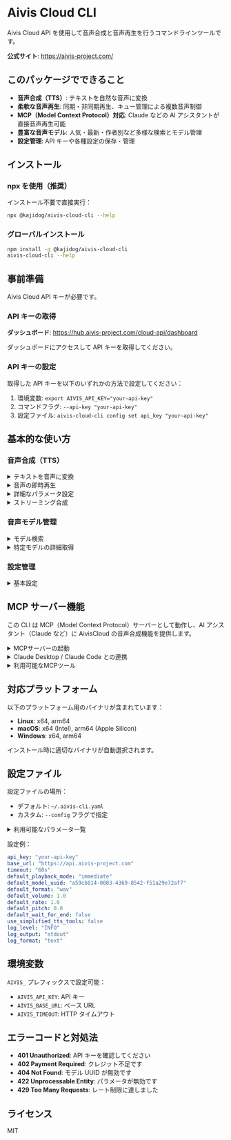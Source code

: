 # Aivis Cloud CLI

Aivis Cloud API を使用して音声合成と音声再生を行うコマンドラインツールです。

**公式サイト**: https://aivis-project.com/

## このパッケージでできること

- **音声合成（TTS）**: テキストを自然な音声に変換
- **柔軟な音声再生**: 同期・非同期再生、キュー管理による複数音声制御
- **MCP（Model Context Protocol）対応**: Claude などの AI アシスタントが直接音声再生可能
- **豊富な音声モデル**: 人気・最新・作者別など多様な検索とモデル管理
- **設定管理**: API キーや各種設定の保存・管理

## インストール

### npx を使用（推奨）

インストール不要で直接実行：

```bash
npx @kajidog/aivis-cloud-cli --help
```

### グローバルインストール

```bash
npm install -g @kajidog/aivis-cloud-cli
aivis-cloud-cli --help
```

## 事前準備

Aivis Cloud API キーが必要です。

### API キーの取得

**ダッシュボード**: https://hub.aivis-project.com/cloud-api/dashboard

ダッシュボードにアクセスして API キーを取得してください。

### API キーの設定

取得した API キーを以下のいずれかの方法で設定してください：

1. 環境変数: `export AIVIS_API_KEY="your-api-key"`
2. コマンドフラグ: `--api-key "your-api-key"`
3. 設定ファイル: `aivis-cloud-cli config set api_key "your-api-key"`

## 基本的な使い方

### 音声合成（TTS）

<details>
<summary>テキストを音声に変換</summary>

```bash
# 基本的な音声合成（デフォルトモデルを使用、出力ファイル必須）
npx @kajidog/aivis-cloud-cli tts synthesize --text "こんにちは世界" --output "output.wav"

# 位置引数を使用した音声ファイル保存
npx @kajidog/aivis-cloud-cli tts synthesize "こんにちは" "output.wav"

# 特定のモデルを指定
npx @kajidog/aivis-cloud-cli tts synthesize --text "こんにちは世界" --output "output.wav" --model-uuid "model-id"

# SSML マークアップを使用
npx @kajidog/aivis-cloud-cli tts synthesize --text '<speak>こんにちは<break time="1s"/>世界</speak>' --output "output.wav" --ssml
```

</details>

<details>
<summary>音声の即時再生</summary>

```bash
# テキストを音声に変換してすぐに再生（デフォルトモデルを使用）
npx @kajidog/aivis-cloud-cli tts play --text "こんにちは世界"

# 特定のモデルを指定して再生
npx @kajidog/aivis-cloud-cli tts play --text "こんにちは世界" --model-uuid "model-id"
```

</details>

<details>
<summary>詳細なパラメータ設定</summary>

```bash
npx @kajidog/aivis-cloud-cli tts synthesize \
  --text "こんにちは世界" \
  --output "output.mp3" \
  --format mp3 \
  --channels stereo \
  --rate 1.2 \
  --pitch 0.8 \
  --volume 0.9 \
  --leading-silence 0.1 \
  --trailing-silence 0.2 \
  --sampling-rate 44100 \
  --bitrate 128
```

**注意**: `--model-uuid` を指定しない場合、システムはデフォルトモデル（`a59cb814-0083-4369-8542-f51a29e72af7`）を使用します。

</details>

<details>
<summary>ストリーミング合成</summary>

```bash
# ストリーミング合成（リアルタイム出力、標準出力に音声データを出力）
npx @kajidog/aivis-cloud-cli tts stream --text "こんにちは世界" > output.wav
```

</details>

### 音声モデル管理

<details>
<summary>モデル検索</summary>

```bash
# 日本語モデルを検索
npx @kajidog/aivis-cloud-cli models search --query "japanese"

# 人気のモデルを表示（ダウンロード数順）
npx @kajidog/aivis-cloud-cli models search --sort "downloads" --limit 10

# 最新のモデルを表示
npx @kajidog/aivis-cloud-cli models search --sort "created_at" --limit 5

# 特定の作者のモデルを検索
npx @kajidog/aivis-cloud-cli models search --author "作者名"

# 全モデルを表示
npx @kajidog/aivis-cloud-cli models search

# 詳細情報を表示
npx @kajidog/aivis-cloud-cli models search --verbose
```

</details>

<details>
<summary>特定モデルの詳細取得</summary>

```bash
npx @kajidog/aivis-cloud-cli models get --uuid "model-id"
```

</details>

### 設定管理

<details>
<summary>基本設定</summary>

```bash
# APIキーの設定
npx @kajidog/aivis-cloud-cli config set api_key "your-api-key"

# カスタムエンドポイントの設定
npx @kajidog/aivis-cloud-cli config set base_url "https://api.example.com"

# 現在の設定を表示
npx @kajidog/aivis-cloud-cli config show
```

</details>

## MCP サーバー機能

この CLI は MCP（Model Context Protocol）サーバーとして動作し、AI アシスタント（Claude など）に AivisCloud の音声合成機能を提供します。

<details>
<summary>MCPサーバーの起動</summary>

事前に API キーを設定してください：

```bash
# 設定ファイルにAPIキーを保存（推奨）
npx @kajidog/aivis-cloud-cli config set api_key "your-api-key"

# MCPサーバーを起動（stdio デフォルト）
npx @kajidog/aivis-cloud-cli mcp

# HTTPモードで起動（デフォルトポート8080）
npx @kajidog/aivis-cloud-cli mcp --transport http

# HTTPモードでカスタムポート
npx @kajidog/aivis-cloud-cli mcp --transport http --port 3000
```

</details>

<details>
<summary>Claude Desktop / Claude Code との連携</summary>

### Claude Desktop

Claude Desktop の設定ファイル（`~/Library/Application Support/Claude/claude_desktop_config.json`）に以下を追加：

**stdio モード（推奨）:**
```json
{
  "mcpServers": {
    "aivis-cloud-api": {
      "command": "npx",
      "args": ["@kajidog/aivis-cloud-cli", "mcp"],
      "env": {
        "AIVIS_API_KEY": "your_api_key_here"
      }
    }
  }
}
```

- **Claude Desktop が自動的にMCPサーバーを起動・管理**
- **API キーが設定済みの場合**: `env` セクションは省略可能（設定ファイルまたは環境変数から読み込み）
- **プロセス管理不要**: Claude Desktop終了時に自動停止

**HTTP モード（リモートアクセス・デバッグ用）:**

まず、MCPサーバーを別途起動しておく必要があります：
```bash
# ターミナルでMCPサーバーを起動（常時実行）
npx @kajidog/aivis-cloud-cli mcp --transport http --port 8080
```

次に、Claude Desktop設定：
```json
{
  "mcpServers": {
    "aivis-cloud-api": {
      "command": "npx",
      "args": ["-y", "mcp-remote", "http://localhost:8080"]
    }
  }
}
```

- **事前にサーバー起動が必要**: 上記のコマンドを実行し続ける必要があります
- **デバッグやリモート接続に有用**: 複数のクライアントから接続可能

### Claude Code CLI

Claude Code CLI を使用している場合は、以下のコマンドで追加できます：

**stdio モード（推奨）:**
```bash
# MCP サーバーを追加（stdio）
claude mcp add aivis npx @kajidog/aivis-cloud-cli mcp
```

- **Claude Code が自動的にMCPサーバーを起動・管理**
- **API キーが設定済みの場合**: 環境変数 `AIVIS_API_KEY` または設定ファイルから自動読み込み
- **プロセス管理不要**: Claude Code終了時に自動停止

**HTTP モード（リモートアクセス・デバッグ用）:**

まず、MCPサーバーを別途起動しておく必要があります：
```bash
# ターミナルでMCPサーバーを起動（常時実行）
npx @kajidog/aivis-cloud-cli mcp --transport http --port 8080
```

次に、Claude Code に追加：
```bash
# MCP サーバーを追加（デフォルトポート8080）
claude mcp add --transport http aivis http://localhost:8080

# カスタムポートの場合
claude mcp add --transport http aivis http://localhost:3000
```

- **事前にサーバー起動が必要**: 上記のコマンドでサーバーを実行し続ける必要があります  
- **デバッグやリモート接続に有用**: 複数のClaude Codeセッションから同じサーバーに接続可能

</details>

<details>
<summary>利用可能なMCPツール</summary>

MCP サーバーは以下のツールを AI アシスタントに提供します：

**音声モデル関連:**

- **search_models**: 音声モデルの検索（デフォルト 5 件）

  - パラメータ: `query`, `author`, `tags`, `limit`, `sort`, `public_only`

- **get_model**: モデルの基本情報取得

  - パラメータ: `uuid` (省略時は設定ファイルの `default_model_uuid` またはフォールバックモデルを使用)

- **get_model_speakers**: モデルのスピーカー情報取得
  - パラメータ: `uuid` (省略時は設定ファイルの `default_model_uuid` またはフォールバックモデルを使用)

**音声合成・再生関連:**

- **synthesize_speech**: テキストを音声に変換してサーバー上で再生（フル機能版）

  - パラメータ: `text` (必須), `model_uuid`, `format`, `volume`, `rate`, `pitch`, `playback_mode`, `wait_for_end`
  - 音声フォーマット: `wav`, `mp3`, `flac`, `aac`, `opus`
  - 再生モード: `immediate` (即座再生), `queue` (キュー追加), `no_queue` (同時再生)

- **play_text**: デフォルト設定でテキストを音声再生（簡易版）
  - パラメータ: `text` (必須), `playback_mode`, `wait_for_end`
  - 注意: `default_model_uuid` と `use_simplified_tts_tools: true` が設定されている場合のみ利用可能

**設定管理関連:**

- **get_mcp_settings**: 現在のMCP設定を取得
  - パラメータ: なし
  - 戻り値: 現在の設定値（APIキーは除外）
  - セキュリティのため、API キーとシステム設定（ログ設定、簡易TTS設定）は表示されません

- **update_mcp_settings**: MCP設定を安全に更新
  - パラメータ: `base_url`, `default_model_uuid`, `default_playback_mode`, `default_volume`, `default_rate`, `default_pitch`, `default_format`
  - 制限: APIキー、ログ設定、`use_simplified_tts_tools` は変更不可
  - 設定値のバリデーション機能付き（例：音量は0.0-2.0の範囲）

**使用例:**
```javascript
// 現在の設定を確認
get_mcp_settings({})

// 設定を更新
update_mcp_settings({
  "default_volume": 0.8,
  "default_playback_mode": "queue",
  "default_format": "mp3"
})
```

</details>

## 対応プラットフォーム

以下のプラットフォーム用のバイナリが含まれています：

- **Linux**: x64, arm64
- **macOS**: x64 (Intel), arm64 (Apple Silicon)
- **Windows**: x64, arm64

インストール時に適切なバイナリが自動選択されます。

## 設定ファイル

設定ファイルの場所：

- デフォルト: `~/.aivis-cli.yaml`
- カスタム: `--config` フラグで指定

<details>
<summary>利用可能なパラメータ一覧</summary>

| パラメータ                 | 型      | デフォルト値                    | 説明                                       |
| -------------------------- | ------- | ------------------------------- | ------------------------------------------ |
| `api_key`                  | string  | -                               | Aivis Cloud API キー（必須）               |
| `base_url`                 | string  | `https://api.aivis-project.com` | API のベース URL                           |
| `timeout`                  | string  | `60s`                           | HTTP リクエストのタイムアウト              |
| `default_playback_mode`    | string  | `immediate`                     | デフォルトの音声再生モード                 |
| `default_model_uuid`       | string  | -                               | デフォルト音声モデル UUID                  |
| `default_format`           | string  | `wav`                           | デフォルト音声フォーマット                 |
| `default_volume`           | float64 | `1.0`                           | デフォルト音量（0.0-2.0）                  |
| `default_rate`             | float64 | `1.0`                           | デフォルト再生速度（0.5-2.0）              |
| `default_pitch`            | float64 | `0.0`                           | デフォルトピッチ（-1.0 から 1.0）          |
| `default_wait_for_end`     | bool    | `false`                         | デフォルト再生完了待機                     |
| `use_simplified_tts_tools` | bool    | `false`                         | MCP で簡略化された TTS ツールを使用        |
| `log_level`                | string  | `INFO`                          | ログレベル（DEBUG, INFO, WARN, ERROR）     |
| `log_output`               | string  | `stdout`                        | ログ出力先（stdout, stderr, ファイルパス） |
| `log_format`               | string  | `text`                          | ログ形式（text, json）                     |

### 設定の優先度

設定値は以下の優先順位で適用されます（上位が優先）:

1. **コマンドラインフラグ** - `--api-key`, `--log-level` など
2. **環境変数** - `AIVIS_API_KEY`, `AIVIS_LOG_LEVEL` など  
3. **設定ファイル** - `~/.aivis-cli.yaml` の記載値

```bash
# 例：ログレベルの優先順位
npx @kajidog/aivis-cloud-cli --log-level DEBUG mcp  # 1. フラグ（最優先）
export AIVIS_LOG_LEVEL=INFO                         # 2. 環境変数
# ~/.aivis-cli.yaml: log_level: WARN                # 3. 設定ファイル
```

**環境変数の命名規則**: 設定名の前に `AIVIS_` を付け、大文字に変換します
- `api_key` → `AIVIS_API_KEY`
- `log_level` → `AIVIS_LOG_LEVEL`
- `default_model_uuid` → `AIVIS_DEFAULT_MODEL_UUID`

### ⚠️ MCP サーバー使用時の重要な注意点

#### stdio モード使用時のログ出力

**stdio モード**（デフォルト）では、標準入出力がMCPプロトコル通信に使用されるため、ログ出力が自動的に`stderr`にリダイレクトされます。

```bash
# stdio モード：ログ出力は自動的に stderr に変更されます
npx @kajidog/aivis-cloud-cli mcp
# → log_output が自動的に "stderr" に設定される

# HTTP モード：通常どおり stdout にログ出力
npx @kajidog/aivis-cloud-cli mcp --transport http
# → log_output の設定が適用される
```

これにより、Claude Desktop や他の MCP クライアントとの通信が正常に行われます。

</details>

設定例：

```yaml
api_key: "your-api-key"
base_url: "https://api.aivis-project.com"
timeout: "60s"
default_playback_mode: "immediate"
default_model_uuid: "a59cb814-0083-4369-8542-f51a29e72af7"
default_format: "wav"
default_volume: 1.0
default_rate: 1.0
default_pitch: 0.0
default_wait_for_end: false
use_simplified_tts_tools: false
log_level: "INFO"
log_output: "stdout"
log_format: "text"
```

## 環境変数

`AIVIS_` プレフィックスで設定可能：

- `AIVIS_API_KEY`: API キー
- `AIVIS_BASE_URL`: ベース URL
- `AIVIS_TIMEOUT`: HTTP タイムアウト

## エラーコードと対処法

- **401 Unauthorized**: API キーを確認してください
- **402 Payment Required**: クレジット不足です
- **404 Not Found**: モデル UUID が無効です
- **422 Unprocessable Entity**: パラメータが無効です
- **429 Too Many Requests**: レート制限に達しました

## ライセンス

MIT
